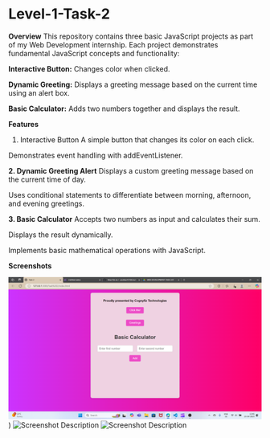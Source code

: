 # Level-1-Task-2

**Overview**
This repository contains three basic JavaScript projects as part of my Web Development internship. Each project demonstrates fundamental JavaScript concepts and functionality:

**Interactive Button:** Changes color when clicked.

**Dynamic Greeting:** Displays a greeting message based on the current time using an alert box.

**Basic Calculator:** Adds two numbers together and displays the result.

**Features**
1. Interactive Button
A simple button that changes its color on each click.

Demonstrates event handling with addEventListener.

**2. Dynamic Greeting Alert**
Displays a custom greeting message based on the current time of day.

Uses conditional statements to differentiate between morning, afternoon, and evening greetings.

**3. Basic Calculator**
Accepts two numbers as input and calculates their sum.

Displays the result dynamically.

Implements basic mathematical operations with JavaScript.

**Screenshots**

![Screenshot Description](https://github.com/anshika1510/Level-1-Task-2/blob/main/Screenshot%20(131).png))
![Screenshot Description](path/to/screenshot.png)
![Screenshot Description](path/to/screenshot.png)
